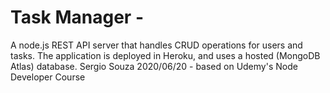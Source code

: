 # Task Manager - 
A node.js REST API server that handles CRUD operations for users and tasks.
The application is deployed in Heroku, and uses a hosted (MongoDB Atlas) database.
Sergio Souza 2020/06/20 - based on Udemy's Node Developer Course
